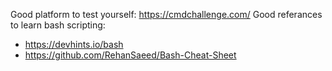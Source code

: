 Good platform to test yourself: https://cmdchallenge.com/​ 
Good referances to learn bash scripting:  
  - https://devhints.io/bash
  - https://github.com/RehanSaeed/Bash-Cheat-Sheet​
